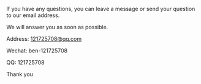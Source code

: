 If you have any questions, you can leave a message or send your question to our email address.

We will answer you as soon as possible.

Address: 121725708@qq.com

Wechat: ben-121725708

QQ: 121725708

Thank you
